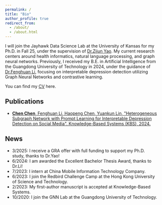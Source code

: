 ```yaml
---
permalink: /
title: "Bio"
author_profile: true
redirect_from: 
  - /about/
  - /about.html
---
```


I will join the Jayhawk Data Science Lab at the University of Kansas for my Ph.D. in Fall 25, under the supervision of [Dr.Zijun Yao](https://ittc.ku.edu/~zyao/). My current research centers around health informatics, natural language processing, and graph neural networks. Previously, I received my B.E. in Artificial Intelligence from the Guangdong University of Technology in 2024, under the guidance of [Dr.Fenghuan Li](https://dblp.org/pid/07/10130.html), focusing on interpretable depression detection utilizing Graph Neural Networks and contrastive learning. 

You can find my [CV](https://drive.google.com/file/d/15Tjkj__hEPyMDef0W3BPiehrk6DqvqxN/view?usp=sharing) here.

## Publications
* [**Chen Chen**, Fenghuan Li, Haopeng Chen, Yuankun Lin, "Heterogeneous Subgraph Network with Prompt Learning for Interpretable Depression Detection on Social Media". Knowledge-Based Systems (KBS), 2024.](https://doi.org/10.1016/j.knosys.2025.113215)

## News
* 3/2025: I receive a GRA offer with full funding to support my Ph.D. study, thanks to Dr.Yao!
* 6/2024: I am awarded the Excellent Bachelor Thesis Award, thanks to Dr.Li!
* 7/2023: I intern at China Mobile Information Technology Company. 
* 6/2023: I join the Redbird Challenge Camp at the Hong Kong University of Science and Technology. 
* 2/2023: My first-author manuscript is accepted at Knowledge-Based Systems. 
* 10/2020: I join the GNN Lab at the Guangdong University of Technology. 
